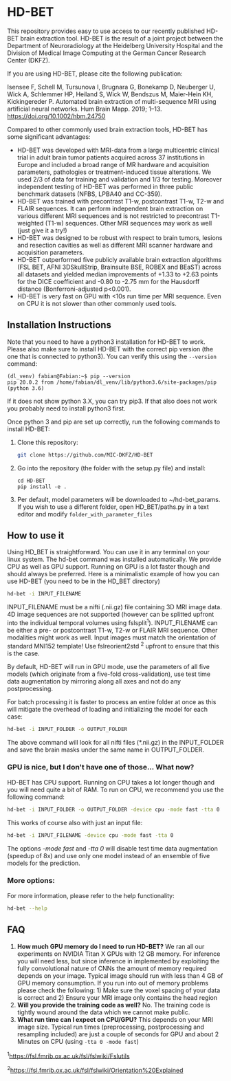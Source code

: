 # HD-BET

This repository provides easy to use access to our recently published HD-BET
brain extraction tool. HD-BET is the result of a joint project between the
Department of Neuroradiology at the Heidelberg University Hospital and the
Division of Medical Image Computing at the German Cancer Research Center (DKFZ).

If you are using HD-BET, please cite the following publication:

Isensee F, Schell M, Tursunova I, Brugnara G, Bonekamp D, Neuberger U, Wick A,
Schlemmer HP, Heiland S, Wick W, Bendszus M, Maier-Hein KH, Kickingereder P.
Automated brain extraction of multi-sequence MRI using artificial neural
networks. Hum Brain Mapp. 2019; 1–13. https://doi.org/10.1002/hbm.24750

Compared to other commonly used brain extraction tools, HD-BET has some
significant advantages:

- HD-BET was developed with MRI-data from a large multicentric clinical trial in
  adult brain tumor patients acquired across 37 institutions in Europe and
  included a broad range of MR hardware and acquisition parameters, pathologies
  or treatment-induced tissue alterations. We used 2/3 of data for training and
  validation and 1/3 for testing. Moreover independent testing of HD-BET was
  performed in three public benchmark datasets (NFBS, LPBA40 and CC-359).
- HD-BET was trained with precontrast T1-w, postcontrast T1-w, T2-w and FLAIR
  sequences. It can perform independent brain extraction on various different
  MRI sequences and is not restricted to precontrast T1-weighted (T1-w)
  sequences. Other MRI sequences may work as well (just give it a try!)
- HD-BET was designed to be robust with respect to brain tumors, lesions and
  resection cavities as well as different MRI scanner hardware and acquisition
  parameters.
- HD-BET outperformed five publicly available brain extraction algorithms (FSL
  BET, AFNI 3DSkullStrip, Brainsuite BSE, ROBEX and BEaST) across all datasets
  and yielded median improvements of +1.33 to +2.63 points for the DICE
  coefficient and -0.80 to -2.75 mm for the Hausdorff distance
  (Bonferroni-adjusted p<0.001).
- HD-BET is very fast on GPU with <10s run time per MRI sequence. Even on CPU it
  is not slower than other commonly used tools.

## Installation Instructions

Note that you need to have a python3 installation for HD-BET to work. Please
also make sure to install HD-BET with the correct pip version (the one that is
connected to python3). You can verify this using the `--version` command:

```
(dl_venv) fabian@Fabian:~$ pip --version
pip 20.0.2 from /home/fabian/dl_venv/lib/python3.6/site-packages/pip (python 3.6)
```

If it does not show python 3.X, you can try pip3. If that also does not work you
probably need to install python3 first.

Once python 3 and pip are set up correctly, run the following commands to
install HD-BET:

1. Clone this repository:
   ```bash
   git clone https://github.com/MIC-DKFZ/HD-BET
   ```
2. Go into the repository (the folder with the setup.py file) and install:
   ```
   cd HD-BET
   pip install -e .
   ```
3. Per default, model parameters will be downloaded to ~/hd-bet_params. If you
   wish to use a different folder, open HD_BET/paths.py in a text editor and
   modify `folder_with_parameter_files`

## How to use it

Using HD_BET is straightforward. You can use it in any terminal on your linux
system. The hd-bet command was installed automatically. We provide CPU as well
as GPU support. Running on GPU is a lot faster though and should always be
preferred. Here is a minimalistic example of how you can use HD-BET (you need to
be in the HD_BET directory)

```bash
hd-bet -i INPUT_FILENAME
```

INPUT_FILENAME must be a nifti (.nii.gz) file containing 3D MRI image data. 4D
image sequences are not supported (however can be splitted upfront into the
individual temporal volumes using fslsplit<sup>1</sup>). INPUT_FILENAME can be
either a pre- or postcontrast T1-w, T2-w or FLAIR MRI sequence. Other modalities
might work as well. Input images must match the orientation of standard MNI152
template! Use fslreorient2std <sup>2</sup> upfront to ensure that this is the
case.

By default, HD-BET will run in GPU mode, use the parameters of all five models
(which originate from a five-fold cross-validation), use test time data
augmentation by mirroring along all axes and not do any postprocessing.

For batch processing it is faster to process an entire folder at once as this
will mitigate the overhead of loading and initializing the model for each case:

```bash
hd-bet -i INPUT_FOLDER -o OUTPUT_FOLDER
```

The above command will look for all nifti files (\*.nii.gz) in the INPUT_FOLDER
and save the brain masks under the same name in OUTPUT_FOLDER.

### GPU is nice, but I don't have one of those... What now?

HD-BET has CPU support. Running on CPU takes a lot longer though and you will
need quite a bit of RAM. To run on CPU, we recommend you use the following
command:

```bash
hd-bet -i INPUT_FOLDER -o OUTPUT_FOLDER -device cpu -mode fast -tta 0
```

This works of course also with just an input file:

```bash
hd-bet -i INPUT_FILENAME -device cpu -mode fast -tta 0
```

The options _-mode fast_ and _-tta 0_ will disable test time data augmentation
(speedup of 8x) and use only one model instead of an ensemble of five models for
the prediction.

### More options:

For more information, please refer to the help functionality:

```bash
hd-bet --help
```

## FAQ

1. **How much GPU memory do I need to run HD-BET?** We ran all our experiments
   on NVIDIA Titan X GPUs with 12 GB memory. For inference you will need less,
   but since inference in implemented by exploiting the fully convolutional
   nature of CNNs the amount of memory required depends on your image. Typical
   image should run with less than 4 GB of GPU memory consumption. If you run
   into out of memory problems please check the following: 1) Make sure the
   voxel spacing of your data is correct and 2) Ensure your MRI image only
   contains the head region
2. **Will you provide the training code as well?** No. The training code is
   tightly wound around the data which we cannot make public.
3. **What run time can I expect on CPU/GPU?** This depends on your MRI image
   size. Typical run times (preprocessing, postprocessing and resampling
   included) are just a couple of seconds for GPU and about 2 Minutes on CPU
   (using `-tta 0 -mode fast`)

<sup>1</sup>https://fsl.fmrib.ox.ac.uk/fsl/fslwiki/Fslutils

<sup>2</sup>https://fsl.fmrib.ox.ac.uk/fsl/fslwiki/Orientation%20Explained
